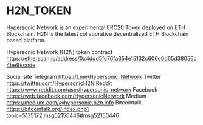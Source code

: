 # H2N_TOKEN
Hypersonic Network is an experimental ERC20 Token deployed on ETH Blockchain. H2N is the latest collaborative decentralized ETH Blockchain based platform.

Hypersonic Network (H2N) token contract
https://etherscan.io/address/0x4ddd5fc76fa654e15132c606c0d65d38056c4be9#code

Social site
Telegram https://t.me/Hypersonic_Network
Twitter  https://twitter.com/HypersonicH2N 
Reddit   https://www.reddit.com/user/hypersonic_network
Facebook https://web.facebook.com/HypersonicNetwork
Medium   https://medium.com/@hypersonic.h2n.info
Bitcointalk https://bitcointalk.org/index.php?topic=5175172.msg52150446#msg52150446

